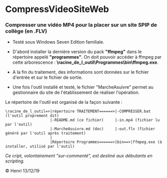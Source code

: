# CompressVideoSiteWeb

### Compresser une vidéo MP4 pour la placer sur un site SPIP de collège (en .FLV)

* Testé sous Windows Seven Edition familiale.

* D'abord installer la dernière version du pack **"ffmpeg"** dans le répertoire appelé **"programmes"**. On doit pouvoir accéder à ffmpeg par cette arborescence : **\racine_de_l_outil\Programmes\bin\ffmpeg.exe**.

* A la fin du traitement, des informations sont données sur le fichier d'entrée et sur le fichier de sortie.

* Une fois l'outil installé et testé, le fichier "MarcheAsuivre" permet au gestionnaire du site de l'établissement de réaliser l'opération.

Le répertoire de l'outil est organisé de la façon suivante :

    \racine_de_l_outil=>|répertoire TRAITEMENT======>|-COMPRESSER.bat (l'outil proprement dit)
                        |-README.md (ce fichier)     |-in.mp4 (fichier lu par l'outil)
                        |-MarcheAsuivre.md (doc)     |-out.flv (fichier généré par l'outil après traitement)
                        |
                        |Répertoire Programmes======>|bin==>|ffmpeg.exe (à installer, utilisé par l'outil)
                        

_Ce cript, volontairement "sur-commenté", est destiné aux débutants en scripting._

 © Henri 13/12/19
